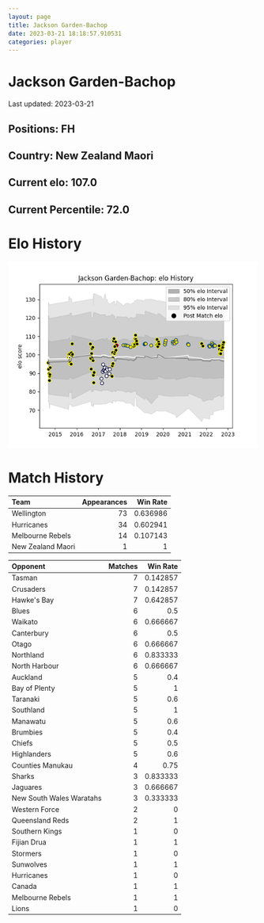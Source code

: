```yaml
---  
layout: page  
title: Jackson Garden-Bachop  
date: 2023-03-21 18:18:57.910531  
categories: player  
---
```

# Jackson Garden-Bachop


Last updated: 2023-03-21
## Positions: FH

## Country: New Zealand Maori

## Current elo: 107.0

## Current Percentile: 72.0

# Elo History


![elo history](history_JacksonGarden-Bachop.png)
# Match History


| Team              |   Appearances |   Win Rate |
|:------------------|--------------:|-----------:|
| Wellington        |            73 |   0.636986 |
| Hurricanes        |            34 |   0.602941 |
| Melbourne Rebels  |            14 |   0.107143 |
| New Zealand Maori |             1 |   1        |

| Opponent                 |   Matches |   Win Rate |
|:-------------------------|----------:|-----------:|
| Tasman                   |         7 |   0.142857 |
| Crusaders                |         7 |   0.142857 |
| Hawke's Bay              |         7 |   0.642857 |
| Blues                    |         6 |   0.5      |
| Waikato                  |         6 |   0.666667 |
| Canterbury               |         6 |   0.5      |
| Otago                    |         6 |   0.666667 |
| Northland                |         6 |   0.833333 |
| North Harbour            |         6 |   0.666667 |
| Auckland                 |         5 |   0.4      |
| Bay of Plenty            |         5 |   1        |
| Taranaki                 |         5 |   0.6      |
| Southland                |         5 |   1        |
| Manawatu                 |         5 |   0.6      |
| Brumbies                 |         5 |   0.4      |
| Chiefs                   |         5 |   0.5      |
| Highlanders              |         5 |   0.6      |
| Counties Manukau         |         4 |   0.75     |
| Sharks                   |         3 |   0.833333 |
| Jaguares                 |         3 |   0.666667 |
| New South Wales Waratahs |         3 |   0.333333 |
| Western Force            |         2 |   0        |
| Queensland Reds          |         2 |   1        |
| Southern Kings           |         1 |   0        |
| Fijian Drua              |         1 |   1        |
| Stormers                 |         1 |   0        |
| Sunwolves                |         1 |   1        |
| Hurricanes               |         1 |   0        |
| Canada                   |         1 |   1        |
| Melbourne Rebels         |         1 |   1        |
| Lions                    |         1 |   0        |
